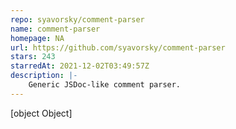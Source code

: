 ```yaml
---
repo: syavorsky/comment-parser
name: comment-parser
homepage: NA
url: https://github.com/syavorsky/comment-parser
stars: 243
starredAt: 2021-12-02T03:49:57Z
description: |-
    Generic JSDoc-like comment parser.
---
```


[object Object]

